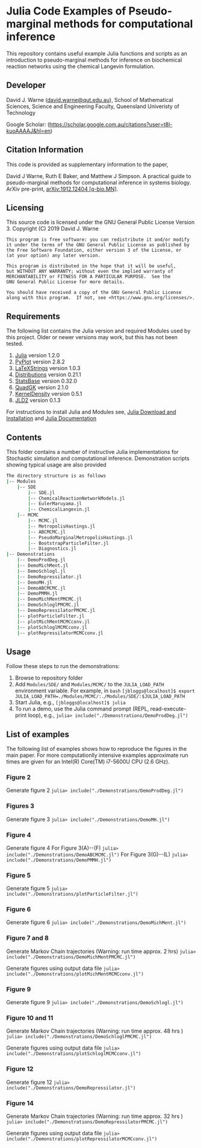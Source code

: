 # Julia Code Examples of Pseudo-marginal methods for computational inference

This repository contains useful example Julia functions and scripts as an introduction to 
pseudo-marginal methods for inference on biochemical reaction networks using the
chemical Langevin formulation.

## Developer

David J. Warne (david.warne@qut.edu.au),
                School of Mathematical Sciences, 
                Science and Engineering Faculty, 
                Queensland Univeristy of Technology 
                
Google Scholar: (https://scholar.google.com.au/citations?user=t8l-kuoAAAAJ&hl=en)

## Citation Information

This code is provided as supplementary information to the paper,

David J Warne, Ruth E Baker, and Matthew J Simpson. A practical guide to 
pseudo-marginal methods for computational inference in systems biology. ArXiv pre-print, [arXiv:1912.12404 [q-bio.MN]](https://arxiv.org/abs/1912.12404). 

## Licensing
This source code is licensed under the GNU General Public License Version 3.
Copyright (C) 2019 David J. Warne

    This program is free software: you can redistribute it and/or modify
    it under the terms of the GNU General Public License as published by
    the Free Software Foundation, either version 3 of the License, or
    (at your option) any later version.

    This program is distributed in the hope that it will be useful,
    but WITHOUT ANY WARRANTY; without even the implied warranty of
    MERCHANTABILITY or FITNESS FOR A PARTICULAR PURPOSE.  See the
    GNU General Public License for more details.

    You should have received a copy of the GNU General Public License
    along with this program.  If not, see <https://www.gnu.org/licenses/>.

## Requirements

The following list contains the Julia version and required Modules used by this
project. Older or newer versions may work, but this has not been tested.

1. [Julia](https://github.com/JuliaLang/julia/tree/v1.2.0)            version 1.2.0
2. [PyPlot](https://github.com/JuliaPy/PyPlot.jl/tree/v2.8.2)           version 2.8.2
3. [LaTeXStrings](https://github.com/stevengj/LaTeXStrings.jl/tree/v1.0.3)     version 1.0.3
4. [Distributions](https://github.com/JuliaStats/Distributions.jl/tree/v0.21.10)    version 0.21.1
5. [StatsBase](https://github.com/JuliaStats/StatsBase.jl/tree/v0.32.0)        version 0.32.0
6. [QuadGK](https://github.com/JuliaMath/QuadGK.jl/tree/v2.1.0)           version 2.1.0
7. [KernelDensity](https://github.com/JuliaStats/KernelDensity.jl/tree/v0.5.1)    version 0.5.1
8. [JLD2](https://github.com/JuliaIO/JLD2.jl/tree/v0.1.3)             version 0.1.3

For instructions to install Julia and Modules see,
[Julia Download and Installation](https://julialang.org/downloads/) and [Julia Documentation](https://docs.julialang.org/en/v1.2/manual/getting-started/)

## Contents

This folder contains a number of instructive Julia implementations 
for Stochastic simulation and computational inference. Demonstration scripts
showing typical usage are also provided
```bash
The directory structure is as follows
|-- Modules
    |-- SDE
        |-- SDE.jl
        |-- ChemicalReactionNetworkModels.jl
        |-- EulerMaruyama.jl
        |-- ChemicalLangevin.jl
    |-- MCMC
        |-- MCMC.jl
        |-- MetropolisHastings.jl
        |-- ABCMCMC.jl
        |-- PseudoMarginalMetropolisHastings.jl
        |-- BootstrapParticleFilter.jl
        |-- Diagnostics.jl
|-- Demonstrations
    |-- DemoProdDeg.jl
    |-- DemoMichMent.jl
    |-- DemoSchlogl.jl
    |-- DemoRepressilator.jl
    |-- DemoMH.jl
    |-- DemoABCMCMC.jl
    |-- DemoPMMH.jl
    |-- DemoMichMentPMCMC.jl
    |-- DemoSchloglPMCMC.jl
    |-- DemoRepressilatorPMCMC.jl
    |-- plotParticleFilter.jl
    |-- plotMichMentMCMCconv.jl
    |-- plotSchloglMCMCconv.jl
    |-- plotRepressilatorMCMCconv.jl
```
 

## Usage

Follow these steps to run the demonstrations:

1. Browse to repository folder
2. Add `Modules/SDE/` and `Modules/MCMC/` to the `JULIA_LOAD_PATH` environment
   variable. For example, in `bash`
   `[jbloggs@localhost]$ export JULIA_LOAD_PATH=./Modules/MCMC/:./Modules/SDE/:$JULIA_LOAD_PATH`
2. Start Julia, e.g.,
   `[jbloggs@localhost]$ julia`
3. To run a demo, use the Julia command prompt (REPL, read-execute-print loop), e.g.,
   `julia> include("./Demonstrations/DemoProdDeg.jl")` 

## List of examples

The following list of examples shows how to reproduce the figures in the main paper. For more computationlly intensive examples approximate run times are given for an Intel(R) Core(TM) i7-5600U CPU (2.6 GHz).

### Figure 2
Generate figure 2
    `julia> include("./Demonstrations/DemoProdDeg.jl")` 

### Figures 3
Generate figure 3
    `julia> include("./Demonstrations/DemoMH.jl")` 

### Figure 4
Generate figure 4
For Figure 3(A)--(F)
    `julia> include("./Demonstrations/DemoABCMCMC.jl")` 
For Figure 3(G)--(L)
    `julia> include("./Demonstrations/DemoPMMH.jl")` 

### Figure 5
Generate figure 5
    `julia> include("./Demonstrations/plotParticleFilter.jl")` 

### Figure 6
Generate figure 6
    `julia> include("./Demonstrations/DemoMichMent.jl")` 

### Figure 7 and 8

Generate Markov Chain trajectories (Warning: run time approx. 2 hrs) 
    `julia> include("./Demonstrations/DemoMichMentPMCMC.jl")` 

Generate figures using output data file 
    `julia> include("./Demonstrations/plotMichMentMCMCconv.jl")` 

### Figure 9
Generate figure 9
    `julia> include("./Demonstrations/DemoSchlogl.jl")` 

### Figure 10 and 11

Generate Markov Chain trajectories (Warning: run time approx. 48 hrs ) 
    `julia> include("./Demonstrations/DemoSchloglPMCMC.jl")` 

Generate figures using output data file 
    `julia> include("./Demonstrations/plotSchloglMCMCconv.jl")` 

### Figure 12
Generate figure 12
    `julia> include("./Demonstrations/DemoRepressilator.jl")` 

### Figure 14

Generate Markov Chain trajectories (Warning: run time approx. 32 hrs ) 
    `julia> include("./Demonstrations/DemoRepressilatorPMCMC.jl")` 

Generate figures using output data file 
    `julia> include("./Demonstrations/plotRepressilatorMCMCconv.jl")` 
